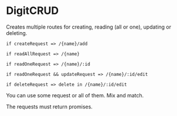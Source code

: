 # DigitCRUD

Creates multiple routes for creating, reading (all or one), updating or deleting.

`if createRequest => /{name}/add`

`if readAllRequest => /{name}`

`if readOneRequest => /{name}/:id`

`if readOneRequest && updateRequest => /{name}/:id/edit`

`if deleteRequest => delete in /{name}/:id/edit`

You can use some request or all of them. Mix and match. 

The requests must return promises.
